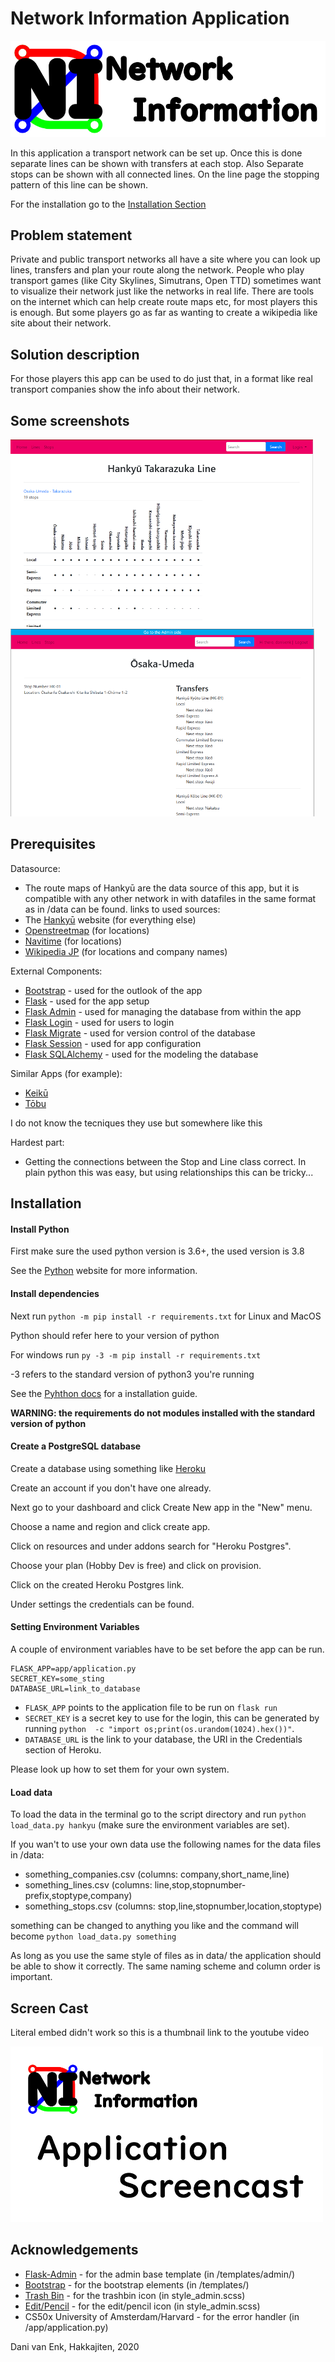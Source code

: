 # Network Information Application

![Logo](doc/NI_logo.svg)

In this application a transport network can be set up. Once this is done separate lines can be shown with transfers at each stop. Also Separate stops can be shown with all connected lines. On the line page the stopping pattern of this line can be shown.

For the installation go to the [Installation Section](#installation)

## Problem statement

Private and public transport networks all have a site where you can look up lines, transfers and plan your route along the network. People who play transport games (like City Skylines, Simutrans, Open TTD) sometimes want to visualize their network just like the networks in real life. There are tools on the internet which can help create route maps etc, for most players this is enough. But some players go as far as wanting to create a wikipedia like site about their network.

## Solution description

For those players this app can be used to do just that, in a format like real transport companies show the info about their network.

## Some screenshots

![Screenshot of Line page](doc/app_screen0.png)
![Screenshot of Stop page (with admin login)](doc/app_screen1.png)

## Prerequisites
Datasource:
* The route maps of Hankyū are the data source of this app, but it is compatible with any other network in with datafiles in the same format as in /data can be found.
links to used sources:
* The [Hankyū](https://www.hankyu.co.jp/station/rosen.html) website (for everything else)
* [Openstreetmap](https://www.openstreetmap.org/) (for locations)
* [Navitime](https://www.navitime.co.jp/) (for locations)
* [Wikipedia JP](https://ja.wikipedia.org/) (for locations and company names)

External Components:
* [Bootstrap](https://getbootstrap.com/)                                - used for the outlook of the app
* [Flask](https://flask.palletsprojects.com/en/1.1.x/)                  - used for the app setup
* [Flask Admin](https://flask-admin.readthedocs.io/en/latest/)          - used for managing the database from within the app
* [Flask Login](https://flask-login.readthedocs.io/en/latest/)          - used for users to login
* [Flask Migrate](https://flask-migrate.readthedocs.io/en/latest/)      - used for version control of the database
* [Flask Session](https://pythonhosted.org/Flask-Session)               - used for app configuration
* [Flask SQLAlchemy](https://flask-sqlalchemy.palletsprojects.com/)     - used for the modeling the database

Similar Apps (for example):
* [Keikū](https://www.keikyu.co.jp/ride/kakueki/)
* [Tōbu](https://railway.tobu.co.jp/guide/line/tojo_line.html)

I do not know the tecniques they use but somewhere like this

Hardest part:
* Getting the connections between the Stop and Line class correct. In plain python this was easy, but using relationships this can be tricky...

## Installation

#### Install Python
First make sure the used python version is 3.6+, the used version is 3.8

See the [Python](https://www.python.org/downloads/) website for more information.

#### Install dependencies
Next run `python -m pip install -r requirements.txt` for Linux and MacOS

Python should refer here to your version of python

For windows run `py -3 -m pip install -r requirements.txt`

-3 refers to the standard version of python3 you're running

See the [Pyhthon docs](https://docs.python.org/3/installing/index.html) for a installation guide.

**WARNING: the requirements do not modules installed with the standard version of python**

#### Create a PostgreSQL database
Create a database using something like [Heroku](https://heroku.com/)

Create an account if you don't have one already.

Next go to your dashboard and click Create New app in the "New" menu.

Choose a name and region and click create app.

Click on resources and under addons search for "Heroku Postgres".

Choose your plan (Hobby Dev is free) and click on provision.

Click on the created Heroku Postgres link.

Under settings the credentials can be found.

#### Setting Environment Variables
A couple of environment variables have to be set before the app can be run.

    FLASK_APP=app/application.py
    SECRET_KEY=some_sting
    DATABASE_URL=link_to_database

* `FLASK_APP` points to the application file to be run on `flask run`
* `SECRET_KEY` is a secret key to use for the login, this can be generated by running `python  -c "import os;print(os.urandom(1024).hex())"`.
* `DATABASE_URL` is the link to your database, the URI in the Credentials section of Heroku.

Please look up how to set them for your own system.

#### Load data
To load the data in the terminal go to the script directory and run `python load_data.py hankyu` (make sure the environment variables are set).

If you wan't to use your own data use the following names for the data files in /data:
* something_companies.csv   (columns: company,short_name,line)
* something_lines.csv       (columns: line,stop,stopnumber-prefix,stoptype,company)
* something_stops.csv       (columns: stop,line,stopnumber,location,stoptype)

something can be changed to anything you like and the command will become `python load_data.py something`

As long as you use the same style of files as in data/ the application should be able to show it correctly.
The same naming scheme and column order is important.

## Screen Cast
Literal embed didn't work so this is a thumbnail link to the youtube video


[![Link to video of Screen Cast](doc/thumbnail.png)](http://www.youtube.com/watch?v=lgFgQpXRvLE "Screen Cast")

## Acknowledgements

* [Flask-Admin](https://github.com/flask-admin/flask-admin)                         - for the admin base template (in /templates/admin/)
* [Bootstrap](https://getbootstrap.com/)                                            - for the bootstrap elements (in /templates/)
* [Trash Bin](https://pixabay.com/vectors/flat-icon-material-design-1298035/)       - for the trashbin icon (in style_admin.scss)
* [Edit/Pencil](https://pixabay.com/vectors/edit-icon-pencil-icon-pencil-2375785/)  - for the edit/pencil icon (in style_admin.scss)
* CS50x University of Amsterdam/Harvard                                             - for the error handler (in /app/application.py)

Dani van Enk, Hakkajiten, 2020